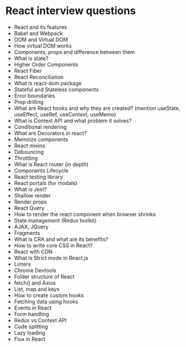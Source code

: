 # React interview questions

- React and its features
- Babel and Webpack
- DOM and Virtual DOM
- How virtual DOM works
- Components, props and difference between them
- What is state?
- Higher Order Components
- React Fiber
- React Reconciliation
- What is react-dom package
- Stateful and Stateless components
- Error boundaries
- Prop drilling
- What are React hooks and why they are created? (mention useState, useEffect, useRef, useContext, useMemo)
- What is Context API and what problem it solves?
- Conditional rendering
- What are Decorators in react?
- Memoize components
- React mixins
- Debouncing
- Throttling
- What is React router (in depth)
- Components Lifecycle
- React testing library
- React portals (for modals)
- What is Jest?
- Shallow render
- Render props
- React Query
- How to render the react component when browser shrinks
- State management (Redux toolkit)
- AJAX, JQuery
- Fragments
- What is CRA and what are its benefits?
- How to write core CSS in React?
- React with CDN
- What is Strict mode in React.js
- Linters
- Chrome Devtools
- Folder structure of React
- fetch() and Axios
- List, map and keys
- How to create custom hooks
- Fetching data using hooks
- Events in React
- Form handling
- Redux vs Context API
- Code splitting
- Lazy loading
- Flux in React
